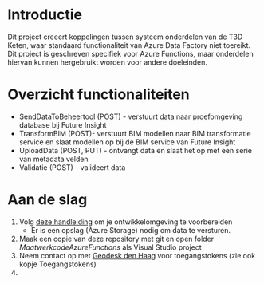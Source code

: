 # Introductie
Dit project creeert koppelingen tussen systeem onderdelen van de T3D Keten, waar standaard functionaliteit van Azure Data Factory niet toereikt. 
Dit project is geschreven specifiek voor Azure Functions, maar onderdelen hiervan kunnen hergebruikt worden voor andere doeleinden.

# Overzicht functionaliteiten
* SendDataToBeheertool (POST) - verstuurt data naar proefomgeving database bij Future Insight
* TransformBIM (POST)- verstuurt BIM modellen naar BIM transformatie service en slaat modellen op bij de BIM service van Future Insight
* UploadData (POST, PUT) - ontvangt data en slaat het op met een serie van metadata velden
* Validatie (POST) - valideert data 

# Aan de slag
1. Volg [deze handleiding](https://learn.microsoft.com/en-us/azure/azure-functions/functions-develop-vs-code?source=recommendations&tabs=csharp) om je ontwikkelomgeving te voorbereiden
    - Er is een opslag (Azure Storage) nodig om data te versturen. 
2. Maak een copie van deze repository met git en open folder _MaatwerkcodeAzureFunctions_ als Visual Studio project
3. Neem contact op met [Geodesk den Haag](mailto:geodesk@denhaag.nl) voor toegangstokens (zie ook kopje Toegangstokens)
4. 
